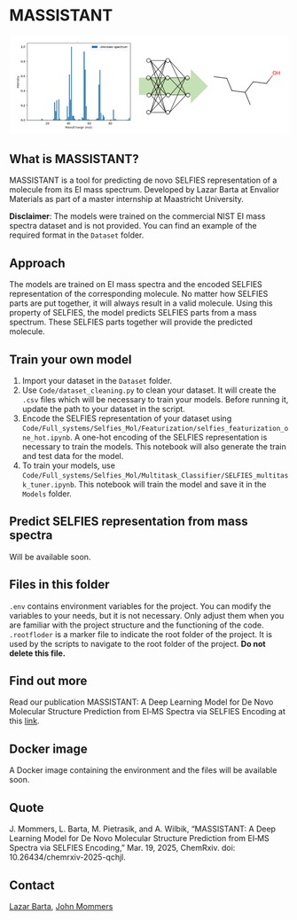 # MASSISTANT

![img.png](img.png)


## What is MASSISTANT?

MASSISTANT is a tool for predicting de novo SELFIES representation of a molecule from its EI mass spectrum. Developed by Lazar Barta at Envalior Materials as part of a master internship at Maastricht University. 

**Disclaimer**: The models were trained on the commercial NIST EI mass spectra dataset and is not provided. You can find an example of the required format in the `Dataset` folder.

## Approach
The models are trained on EI mass spectra and the encoded SELFIES representation of the corresponding molecule. No matter how SELFIES parts are put together, it will always result in a valid molecule. Using this property of SELFIES, the model predicts SELFIES parts from a mass spectrum. These SELFIES parts together will provide the predicted molecule.

## Train your own model
1) Import your dataset in the `Dataset` folder.
2) Use `Code/dataset_cleaning.py` to clean your dataset. It will create the `.csv` files which will be necessary to train your models. Before running it, update the path to your dataset in the script.
3) Encode the SELFIES representation of your dataset using `Code/Full_systems/Selfies_Mol/Featurization/selfies_featurization_one_hot.ipynb`. A one-hot encoding of the SELFIES representation is necessary to train the models. This notebook will also generate the train and test data for the model.
4) To train your models, use `Code/Full_systems/Selfies_Mol/Multitask_Classifier/SELFIES_multitask_tuner.ipynb`. This notebook will train the model and save it in the `Models` folder.

## Predict SELFIES representation from mass spectra
Will be available soon.

## Files in this folder
`.env` contains environment variables for the project. You can modify the variables to your needs, but it is not necessary. Only adjust them when you are familiar with the project structure and the functioning of the code.
`.rootfloder` is a marker file to indicate the root folder of the project. It is used by the scripts to navigate to the root folder of the project. **Do not delete this file.**

## Find out more
Read our publication MASSISTANT: A Deep Learning Model for De Novo Molecular Structure Prediction from EI‑MS Spectra via SELFIES Encoding at this [link](https://chemrxiv.org/engage/chemrxiv/article-details/67d9484d6dde43c9083d4dde).

## Docker image
A Docker image containing the environment and the files will be available soon.

## Quote
J. Mommers, L. Barta, M. Pietrasik, and A. Wilbik, “MASSISTANT: A Deep Learning Model for De Novo Molecular Structure Prediction from EI‑MS Spectra via SELFIES Encoding,” Mar. 19, 2025, ChemRxiv. doi: 10.26434/chemrxiv-2025-qchjl.

## Contact
[Lazar Barta](mailto:ld.barta@student.maastrichtuniversity.nl), 
[John Mommers](mailto:john.mommers@Envalior.com)